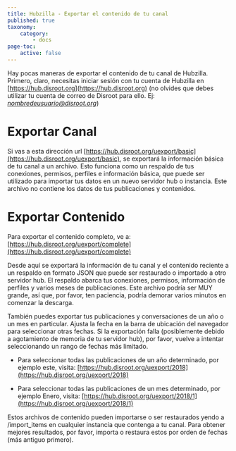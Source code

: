 ```yaml
---
title: Hubzilla - Exportar el contenido de tu canal
published: true
taxonomy:
    category:
        - docs
page-toc:
    active: false
---
```


Hay pocas maneras de exportar el contenido de tu canal de Hubzilla. Primero, claro, necesitas iniciar sesión con tu cuenta de Hubzilla en [https://hub.disroot.org](https://hub.disroot.org) (no olvides que debes utilizar tu cuenta de correo de Disroot para ello. Ej: *nombredeusuario@disroot.org*)


# Exportar Canal
Si vas a esta dirección url [https://hub.disroot.org/uexport/basic](https://hub.disroot.org/uexport/basic), se exportará la información básica de tu canal a un archivo. Esto funciona como un respaldo de tus conexiones, permisos, perfiles e información básica, que puede ser utilizado para importar tus datos en un nuevo servidor hub o instancia. Este archivo no contiene los datos de tus publicaciones y contenidos.


# Exportar Contenido
Para exportar el contenido completo, ve a: [https://hub.disroot.org/uexport/complete](https://hub.disroot.org/uexport/complete)

Desde aquí se exportará la información de tu canal y el contenido reciente a un respaldo en formato JSON que puede ser restaurado o importado a otro servidor hub. El respaldo abarca tus conexiones, permisos, información de perfiles y varios meses de publicaciones. Este archivo podría ser MUY grande, así que, por favor, ten paciencia, podría demorar varios minutos en comenzar la descarga.

También puedes exportar tus publicaciones y conversaciones de un año o un mes en particular. Ajusta la fecha en la barra de ubicación del navegador para seleccionar otras fechas. Si la exportación falla (posiblemente debido a agotamiento de memoria de tu servidor hub), por favor, vuelve a intentar seleccionando un rango de fechas más limitado.

 - Para seleccionar todas las publicaciones de un año determinado, por ejemplo este, visita: [https://hub.disroot.org/uexport/2018](https://hub.disroot.org/uexport/2018)

 - Para seleccionar todas las publicaciones de un mes determinado, por ejemplo Enero, visita: [https://hub.disroot.org/uexport/2018/1](https://hub.disroot.org/uexport/2018/1)

Estos archivos de contenido pueden importarse o ser restaurados yendo a /import_items en cualquier instancia que contenga a tu canal. Para obtener mejores resultados, por favor, importa o restaura estos por orden de fechas (más antiguo primero).
